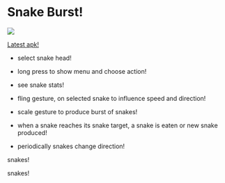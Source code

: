 # Snake Burst!

![](https://gitlab.com/robin.t.potter/snake-burst/badges/master/pipeline.svg)

[Latest apk!](https://gitlab.com/robin.t.potter/snake-burst/-/jobs/artifacts/master/raw/app/build/outputs/apk/debug/app-debug.apk?job=assembleDebug)

- select snake head!

- long press to show menu and choose action!

- see snake stats!

- fling gesture, on selected snake to influence speed and direction!

- scale gesture to produce burst of snakes!

- when a snake reaches its snake target, a snake is eaten or new snake produced!

- periodically snakes change direction!


snakes!

snakes!
